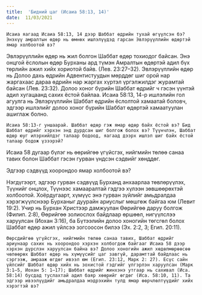 ```yaml
---
title:  'Бидний цаг (Исаиа 58:13, 14)'
date:  11/03/2021
---
```


`Исаиа яагаад Исаиа 58:13, 14 дээр Шаббат өдрийн тухай өгүүлсэн бэ? Энэхүү амралтын өдөр нь өмнөх ишлэлүүдэд гарсан Эвлэрүүллийн өдөртэй ямар холбоотой вэ?`

Эвлэрүүллийн өдөр нь жил болгон Шаббат өдөр тохиодог байсан. Энэ онцгой ёслолын өдөр Бурханы ард түмэн Амралтын өдөртэй адил бүх төрлийн ажил хийх хориотой байв. (Лев. 23:27–32). Эвлэрүүллийн өдөр нь Долоо дахь өдрийн Адвентистуудын мөрддөг шиг орой нар жаргахаас дараа өдрийн нар жаргах хүртэл үргэлжилдэг журамтай байсан (Лев. 23:32). Долоо хоног бүрийн Шаббат  өдрийг ч гэсэн үүнтэй адил хугацаанд сахих ёстой байлаа. Исаиа 58:13, 14-р ишлэлийн гол агуулга нь Эвлэрүүллийн Шаббат өдрийн ёслолтой хамаатай боловч, эдгээр ишлэлийг долоо хоног бүрийн Шаббат өдөртэй хамаатуулан ашиглаж болно.

`Исаиа 58:13-г уншаарай. Шаббат өдөр гэж ямар өдөр байх ёстой вэ? Бид Шаббат өдрийг хэрхэн энд дурдсан шиг болгож болох вэ? Түүнчлэн, Шаббат өдөр юуг илэрхийлдэг талаар бодоод, яагаад дээрх ишлэл шиг байх ёстой талаар бодож үзээрэй?`

Исаиа 58 дугаар бүлэг нь өөрийгөө үгүйсгэх, нийгмийн төлөө санаа тавих болон Шаббат гэсэн гурван үндсэн сэдвийг хөнддөг.

Эдгээр сэдвүүд хоорондоо ямар холбоотой вэ?

Нэгдүгээрт, эдгээр гурван сэдвүүд Бурханд анхаарлаа төвлөрүүлэх, Түүнийг онцлох, Түүнээс хамааралтай гэдгээ хүлээн зөвшөөрөхтэй холбоотой. Хоёрдугаарт, хүмүүс энэ гурван зүйлийг амьдралдаа хэрэгжүүлснээр Бурханыг дуурайн ариуслыг мөшгөж байгаа юм (Левит 19:2). Учир нь Бурхан Христээр дамжуулан Өөрийгөө даруу болгож (Филип. 2:8), Өөрийгөө золиослох байдлаар өршөөл, нигүүлслээ харуулсан (Иохан 3:16), ба Бүтээлийн долоо хоногийн төгсгөл болох Шаббат өдөр ажил үйлсээ зогсоосон билээ (Эх. 2:2, 3; Егип. 20:11).

`Өөрсдийгөө үгүйсгэх, нийгмийн төлөө санаа тавих, Шаббат өдрийг ариунаар сахих нь хоорондоо хэрхэн холбогдож байгааг Исаиа 58 дээр хэрхэн дүрслэн харуулсан байна вэ? Долоо хоногийн ажил хөдөлмөрөөсөө чөлөөрөх Шаббат өдөр нь хүмүүсийг цаг завгүй, дарамттай байдлаас нь сэргээж, амрааж өгдөг ивээл юм (Егип. 23:12, Марк 2: 27). Есүс сайн үйлсийг Шаббат өдөр хийх нь зохистой гэдгийг үлгэрлэн харуулсан (Марк 3:1–5, Иохан 5: 1–17); Шаббат өдрийг жинхэнэ утгаар нь сахивал (Иса. 58:14) бусдад туслахтай адил баяр хөөрийг өгдөг (Иса. 58:10, 11). Та эдгээр ивээлүүдийг амьдралдаа мэдрэхийн тулд ямар өөрчлөлтүүдийг хийх хэрэгтэй вэ?`